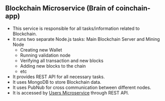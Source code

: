 ## Blockchain Microservice (Brain of coinchain-app)

- This service is responsible for all tasks/information related to Blockchain.
- It runs two separate Node.js tasks: Main Blockchain Server and Mining Node
  - Creating new Wallet
  - Running validation node
  - Verifying all transaction and new blocks
  - Adding new blocks to the chain
  - etc
- It provides REST API for all necessary tasks.
- It uses MongoDB to store Blockchain data.
- It uses PubNub for cross communication between different nodes.
- It is accessed by [Users Microservice](https://github.com/furqansays/coinusers) through REST API.

